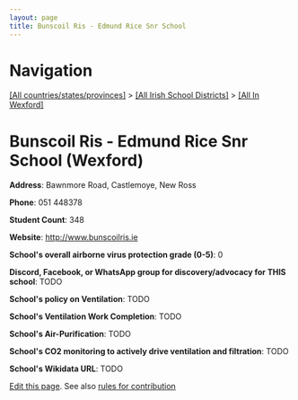 ```yaml
---
layout: page
title: Bunscoil Ris - Edmund Rice Snr School
---
```

# Navigation

[[All countries/states/provinces]](../../..) > [[All Irish School Districts]](../..) > [[All In Wexford]](..)

# Bunscoil Ris - Edmund Rice Snr School (Wexford)

**Address**: Bawnmore Road, Castlemoye, New Ross

**Phone**: 051 448378

**Student Count**: 348

**Website**: <http://www.bunscoilris.ie>

**School's overall airborne virus protection grade (0-5)**: 0

**Discord, Facebook, or WhatsApp group for discovery/advocacy for THIS school**: TODO

**School's policy on Ventilation**: TODO

**School's Ventilation Work Completion**: TODO

**School's Air-Purification**: TODO

**School's CO2 monitoring to actively drive ventilation and filtration**: TODO

**School's Wikidata URL**: TODO


[Edit this page](https://github.com/ventilate-schools/Ireland/edit/main/./Wexford/Bunscoil_Ris_-_Edmund_Rice_Snr_School.md). See also [rules for contribution](../../../contribution-rules/)